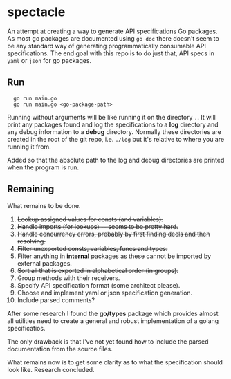 # spectacle
An attempt at creating a way to generate API specifications Go packages. As most go packages are documented using `go doc` there doesn't seem to be any standard way of generating programmatically consumable API specifications. The end goal with this repo is to do just that, API specs in `yaml` or `json` for go packages.

## Run

```
  go run main.go
  go run main.go <go-package-path>
```
Running without arguments will be like running it on the directory `.`.
It will print any packages found and log the specifications to a **log** directory and
any debug information to a **debug** directory. Normally these directories are created in the
root of the git repo, i.e. `./log` but it's relative to where you are running it from.

Added so that the absolute path to the log and debug directories are printed when the program
is run.

## Remaining

What remains to be done.

  1. ~~Lookup assigned values for consts (and variables).~~
  2. ~~Handle imports (for lookups) -- seems to be pretty hard.~~
  3. ~~Handle concurrency errors, probably by first finding decls and then resolving.~~
  4. ~~Filter unexported consts, variables, funcs and types.~~
  5. Filter anything in **internal** packages as these cannot be imported by external packages.
  6. ~~Sort all that is exported in alphabetical order (in groups).~~
  7. Group methods with their receivers.
  8. Specify API specification format (some architect please).
  9. Choose and implement yaml or json specification generation.
  10. Include parsed comments?

After some research I found the **go/types** package which provides almost all utilities need to create
a general and robust implementation of a golang specificatios.

The only drawback is that I've not yet found how to include the parsed documentation from the source files.

What remains now is to get some clarity as to what the specification should look like. Research concluded.
